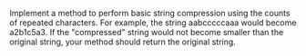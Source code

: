 Implement a method to perform basic string compression using the counts of repeated characters.
For example, the string aabcccccaaa would become a2b1c5a3.
If the "compressed" string would not become smaller than the original string, your method should return the original string.